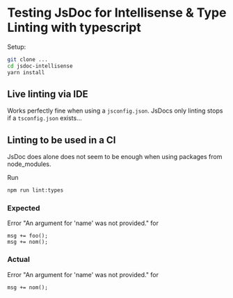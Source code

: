 # Testing JsDoc for Intellisense & Type Linting with typescript

Setup:
```bash
git clone ...
cd jsdoc-intellisense
yarn install
```

## Live linting via IDE

Works perfectly fine when using a `jsconfig.json`.
JsDocs only linting stops if a `tsconfig.json` exists...


## Linting to be used in a CI

JsDoc does alone does not seem to be enough when using packages from node_modules.

Run
```bash
npm run lint:types
```

### Expected

Error "An argument for 'name' was not provided." for
```
msg += foo();
msg += nom();
```

### Actual

Error "An argument for 'name' was not provided." for
```
msg += nom();
```
